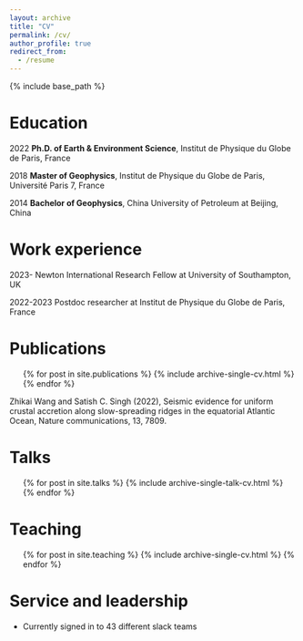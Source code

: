 ```yaml
---
layout: archive
title: "CV"
permalink: /cv/
author_profile: true
redirect_from:
  - /resume
---
```


{% include base_path %}

Education
======
2022   **Ph.D. of Earth & Environment Science**, Institut de Physique du Globe de Paris, France

2018   **Master of Geophysics**, Institut de Physique du Globe de Paris, Université Paris 7, France

2014   **Bachelor of Geophysics**, China University of Petroleum at Beijing, China


Work experience
======
2023-      Newton International Research Fellow at University of Southampton, UK

2022-2023  Postdoc researcher at Institut de Physique du Globe de Paris, France


Publications
======
  <ul>{% for post in site.publications %}
    {% include archive-single-cv.html %}
  {% endfor %}</ul>
Zhikai Wang and Satish C. Singh (2022), Seismic evidence for uniform crustal accretion along slow-spreading ridges in the equatorial Atlantic Ocean, Nature communications, 13, 7809.


Talks
======
  <ul>{% for post in site.talks %}
    {% include archive-single-talk-cv.html %}
  {% endfor %}</ul>
  
Teaching
======
  <ul>{% for post in site.teaching %}
    {% include archive-single-cv.html %}
  {% endfor %}</ul>
  
Service and leadership
======
* Currently signed in to 43 different slack teams
